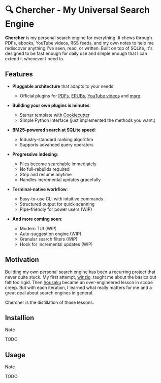 # 🔍 Chercher - My Universal Search Engine

**Chercher** is my personal search engine for everything. It chews through PDFs, ebooks, YouTube videos, RSS feeds, and my own notes to help me rediscover anything I've seen, read, or written. Built on top of SQLite, it's designed to be fast enough for daily use and simple enough that I can extend it whenever I need to.

## Features

- **Pluggable architecture** that adapts to your needs:  
  - Official plugins for [PDFs](https://github.com/dnlzrgz/chercher-plugin-pdf), [EPUBs](https://github.com/dnlzrgz/chercher-plugin-epub), [YouTube videos](https://github.com/dnlzrgz/chercher-plugin-yt) and [more](https://pypi.org/search/?q=chercher-plugin)
- **Building your own plugins is minutes**:
  - Starter template with [Cookiecutter](https://github.com/dnlzrgz/chercher-plugin)
  - Simple Python interface (just implemented the methods you want.)

- **BM25-powered search at SQLite speed**:
  - Industry-standard ranking algorithm
  - Supports advanced query operators
- **Progressive indexing**:
  - Files become searchable immediately
  - No full-rebuilds required
  - Stop and resume anytime
  - Handles incremental updates gracefully
- **Terminal-native workflow**:
  - Easy-to-use CLI with intuitive commands
  - Structured output for quick scanning
  - Pipe-friendly for power users (WIP)
- **And more coming soon**:
  - Modern TUI (WIP)
  - Auto-suggestion engine (WIP)
  - Granular search filters (WIP)
  - Hook for incremental updates (WIP)

## Motivation

Building my own personal search engine has been a recurring project that never quite stuck. My first attempt, [winzig](https://github.com/dnlzrgz/winzing), taught me about the basics but felt too rigid. Then [housaku](https://github.com/dnlzrgz/housaku) became an over-engineered lesson in scope creep. But with each iteration, I learned what really matters for me and a great deal about search engines in general.

Chercher is the distillation of those lessons.

## Installion

> [!NOTE]
> TODO

## Usage

> [!NOTE]
> TODO
